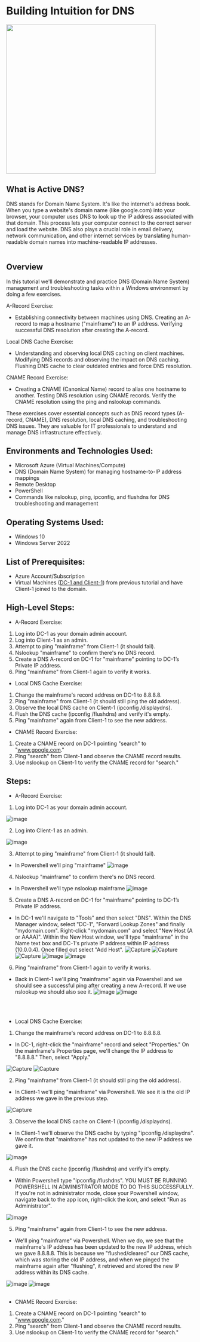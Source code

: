 <h1> Building Intuition for DNS </h1>

<img src="https://github.com/Kelsow96/Building-Intuition-for-DNS/assets/169297569/6bfbaa31-0873-4da5-b0fd-0b950082a531" width="400" />

<h2> What is Active DNS? </h2>

DNS stands for Domain Name System. It's like the internet's address book. When you type a website's domain name (like google.com) into your browser, your computer uses DNS to look up the IP address associated with that domain. This process lets your computer connect to the correct server and load the website. DNS also plays a crucial role in email delivery, network communication, and other internet services by translating human-readable domain names into machine-readable IP addresses.
<br>
<br/>

<h2> Overview </h2>

In this tutorial we'll demonstrate and practice DNS (Domain Name System) management and troubleshooting tasks within a Windows environment by doing a few exercises.

A-Record Exercise:

- Establishing connectivity between machines using DNS. Creating an A-record to map a hostname ("mainframe") to an IP address. Verifying successful DNS resolution after creating the A-record.

Local DNS Cache Exercise:

- Understanding and observing local DNS caching on client machines. Modifying DNS records and observing the impact on DNS caching. Flushing DNS cache to clear outdated entries and force DNS resolution.

CNAME Record Exercise:

- Creating a CNAME (Canonical Name) record to alias one hostname to another. Testing DNS resolution using CNAME records. Verify the CNAME resolution using the ping and nslookup commands.

These exercises cover essential concepts such as DNS record types (A-record, CNAME), DNS resolution, local DNS caching, and troubleshooting DNS issues. They are valuable for IT professionals to understand and manage DNS infrastructure effectively.

<h2> Environments and Technologies Used: </h2>

- Microsoft Azure (Virtual Machines/Compute)
- DNS (Domain Name System) for managing hostname-to-IP address mappings
- Remote Desktop
- PowerShell
- Commands like nslookup, ping, ipconfig, and flushdns for DNS troubleshooting and management

<h2> Operating Systems Used: </h2>

- Windows 10
- Windows Server 2022

<h2> List of Prerequisites: </h2>

- Azure Account/Subscription
- Virtual Machines ([DC-1 and Client-1](https://github.com/Kelsow96/-Implementing-Active-Directory-On-Premises-in-Azure)) from previous tutorial and have Client-1 joined to the domain.

<h2> High-Level Steps: </h2>

- A-Record Exercise:
1. Log into DC-1 as your domain admin account.
2. Log into Client-1 as an admin.
3. Attempt to ping "mainframe" from Client-1 (it should fail).
4. Nslookup "mainframe" to confirm there's no DNS record.
5. Create a DNS A-record on DC-1 for "mainframe" pointing to DC-1’s Private IP address.
6. Ping "mainframe" from Client-1 again to verify it works.
 
- Local DNS Cache Exercise:
1. Change the mainframe's record address on DC-1 to 8.8.8.8.
2. Ping "mainframe" from Client-1 (it should still ping the old address).
3. Observe the local DNS cache on Client-1 (ipconfig /displaydns).
4. Flush the DNS cache (ipconfig /flushdns) and verify it's empty.
5. Ping "mainframe" again from Client-1 to see the new address.

- CNAME Record Exercise:
1. Create a CNAME record on DC-1 pointing "search" to "www.google.com."
2. Ping "search" from Client-1 and observe the CNAME record results.
3. Use nslookup on Client-1 to verify the CNAME record for "search."

<h2> Steps: </h2> 

- A-Record Exercise:

1. Log into DC-1 as your domain admin account.

![image](https://github.com/Kelsow96/Building-Intuition-for-DNS/assets/169297569/f7a59d56-1909-4165-bf9f-b9f70fe63e3a)

2. Log into Client-1 as an admin.

![image](https://github.com/Kelsow96/Building-Intuition-for-DNS/assets/169297569/4d783c0b-1dcf-4e11-90c4-a6386709babd)

3. Attempt to ping "mainframe" from Client-1 (it should fail).
 - In Powershell we'll ping "mainframe"
![image](https://github.com/Kelsow96/Building-Intuition-for-DNS/assets/169297569/b2091351-4f78-4cdc-acef-a6d4a7282f27)

4. Nslookup "mainframe" to confirm there's no DNS record.
- In Powershell we'll type nslookup mainframe
![image](https://github.com/Kelsow96/Building-Intuition-for-DNS/assets/169297569/34dd8812-7810-488e-b902-2977f02ccb71)

5. Create a DNS A-record on DC-1 for "mainframe" pointing to DC-1’s Private IP address.
- In DC-1 we'll navigate to "Tools" and then select "DNS". Within the DNS Manager window, select "DC-1", "Forward Lookup Zones" and finally "mydomain.com". Right-click "mydomain.com" and select "New Host (A or AAAA)". Within the New Host window, we'll type "mainframe" in the Name text box and DC-1's private IP address within IP address (10.0.0.4). Once filled out select "Add Host".
![Capture](https://github.com/Kelsow96/Building-Intuition-for-DNS/assets/169297569/a83af703-2bb7-46fc-9166-c6a2c3fa2629)
![Capture](https://github.com/Kelsow96/Building-Intuition-for-DNS/assets/169297569/7f19e1cf-3ba2-4d02-a90d-d6da034d0d41)
![Capture](https://github.com/Kelsow96/Building-Intuition-for-DNS/assets/169297569/719f8112-97fb-4df7-807f-62c3f900e75d)
![image](https://github.com/Kelsow96/Building-Intuition-for-DNS/assets/169297569/ae8edb96-2727-46ad-83da-55f08ef7e96d)
![image](https://github.com/Kelsow96/Building-Intuition-for-DNS/assets/169297569/c2058fd3-4043-4bc5-8f19-00a3cd0a4719)

6. Ping "mainframe" from Client-1 again to verify it works.
- Back in Client-1 we'll ping "mainframe" again via Powershell and we should see a successful ping after creating a new A-record. If we use nslookup we should also see it. 
![image](https://github.com/Kelsow96/Building-Intuition-for-DNS/assets/169297569/32730f80-9414-4a99-8ad5-3277a96c4285)
![image](https://github.com/Kelsow96/Building-Intuition-for-DNS/assets/169297569/79210645-81c7-4268-ac14-9e41af504404)
<br>
<br/>

- Local DNS Cache Exercise:
1. Change the mainframe's record address on DC-1 to 8.8.8.8.
- In DC-1, right-click the "mainframe" record and select "Properties." On the mainframe's Properties page, we'll change the IP address to "8.8.8.8." Then, select "Apply."

![Capture](https://github.com/Kelsow96/Building-Intuition-for-DNS/assets/169297569/bb583fee-29be-408c-add7-0a2654bbde77)
![Capture](https://github.com/Kelsow96/Building-Intuition-for-DNS/assets/169297569/0f003702-8266-4677-90da-38bb8edec5e3)

2. Ping "mainframe" from Client-1 (it should still ping the old address).
- In Client-1 we'll ping "mainframe" via Powershell. We see it is the old IP address we gave in the previous step.

![Capture](https://github.com/Kelsow96/Building-Intuition-for-DNS/assets/169297569/9138b28a-3af8-4c8e-b25d-4b4dd39f9602)

3. Observe the local DNS cache on Client-1 (ipconfig /displaydns).
- In Client-1 we'll observe the DNS cache by typing "ipconfig /displaydns". We confirm that "mainframe" has not updated to the new IP address we gave it.

![image](https://github.com/Kelsow96/Building-Intuition-for-DNS/assets/169297569/74cf5aef-25c9-451d-9ac9-7f7fb12243f3)

4. Flush the DNS cache (ipconfig /flushdns) and verify it's empty.
- Within Powershell type "ipconfig /flushdns". YOU MUST BE RUNNING POWERSHELL IN ADMINISTRATOR MODE TO DO THIS SUCCESSFULLY. If you're not in administrator mode, close your Powershell window, navigate back to the app icon, right-click the icon, and select "Run as Administrator".

![image](https://github.com/Kelsow96/Building-Intuition-for-DNS/assets/169297569/53131894-88ed-4de0-bd06-7279e79e048a)

5. Ping "mainframe" again from Client-1 to see the new address.
- We'll ping "mainframe" via Powershell. When we do, we see that the mainframe's IP address has been updated to the new IP address, which we gave 8.8.8.8. This is because we "flushed/cleared" our DNS cache, which was storing the old IP address, and when we pinged the mainframe again after "flushing", it retrieved and stored the new IP address within its DNS cache. 

![image](https://github.com/Kelsow96/Building-Intuition-for-DNS/assets/169297569/c44b62d2-eda0-4df6-93b2-ef2952c87cb3)
![image](https://github.com/Kelsow96/Building-Intuition-for-DNS/assets/169297569/e548c8c3-5371-4df9-9171-17e7712eafa0)
<br>
<br/>


- CNAME Record Exercise:
1. Create a CNAME record on DC-1 pointing "search" to "www.google.com."
2. Ping "search" from Client-1 and observe the CNAME record results.
3. Use nslookup on Client-1 to verify the CNAME record for "search."
